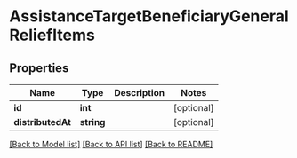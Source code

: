 # AssistanceTargetBeneficiaryGeneralReliefItems

## Properties
Name | Type | Description | Notes
------------ | ------------- | ------------- | -------------
**id** | **int** |  | [optional] 
**distributedAt** | **string** |  | [optional] 

[[Back to Model list]](../README.md#documentation-for-models) [[Back to API list]](../README.md#documentation-for-api-endpoints) [[Back to README]](../README.md)


